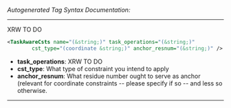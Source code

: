 _Autogenerated Tag Syntax Documentation:_

---
XRW TO DO

```xml
<TaskAwareCsts name="(&string;)" task_operations="(&string;)"
        cst_type="(coordinate &string;)" anchor_resnum="(&string;)" />
```

-   **task_operations**: XRW TO DO
-   **cst_type**: What type of constraint you intend to apply
-   **anchor_resnum**: What residue number ought to serve as anchor (relevant for coordinate constraints -- please specify if so -- and less so otherwise.

---
